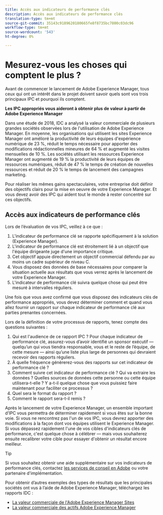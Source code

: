 ```yaml
---
title: Accès aux indicateurs de performance clés
description: Accès aux indicateurs de performance clés
translation-type: tm+mt
source-git-commit: 35143c9189620180665fe8f8735bc7800c03dc96
workflow-type: tm+mt
source-wordcount: '543'
ht-degree: 0%

---
```



# Mesurez-vous les choses qui comptent le plus ?

Avant de commencer le lancement de Adobe Experience Manager, tous ceux qui ont un intérêt dans le projet doivent savoir quels sont vos trois principaux IPC et pourquoi ils comptent.

**Les IPC appropriés vous aideront à obtenir plus de valeur à partir de Adobe Experience Manager**


Dans une étude de 2018, IDC a analysé la valeur commerciale de plusieurs grandes sociétés observées lors de l&#39;utilisation de Adobe Experience Manager. En moyenne, les organisations qui utilisent les sites Experience Manager ont amélioré la productivité de leurs équipes d&#39;expérience numérique de 23 %, réduit le temps nécessaire pour apporter des modifications rédactionnelles mineures de 64 % et augmenté les visites mensuelles de 10 %. Les sociétés utilisant les ressources Experience Manager ont augmenté de 19 % la productivité de leurs équipes de ressources numériques, réduit de 47 % le temps de création de nouvelles ressources et réduit de 20 % le temps de lancement des campagnes marketing.

Pour réaliser les mêmes gains spectaculaires, votre entreprise doit définir des objectifs clairs pour la mise en oeuvre de votre Experience Manager. Et vous devez avoir des IPC qui aident tout le monde à rester concentré sur ces objectifs.

## Accès aux indicateurs de performance clés

Lors de l’évaluation de vos IPC, veillez à ce que :

1. L&#39;indicateur de performance clé se rapporte spécifiquement à la solution (Experience Manager).
1. L&#39;indicateur de performance clé est étroitement lié à un objectif que l&#39;équipe dirigeante juge d&#39;une importance critique.
1. Cet objectif appuie directement un objectif commercial défendu par au moins un cadre supérieur de niveau C.
1. Vous disposez des données de base nécessaires pour comparer la situation actuelle aux résultats que vous verrez après le lancement de votre Experience Manager.
1. L&#39;indicateur de performance clé suivra quelque chose qui peut être mesuré à intervalles réguliers.

Une fois que vous avez confirmé que vous disposez des indicateurs clés de performance appropriés, vous devez déterminer comment et quand vous allez fournir un rapport sur chaque indicateur de performance clé aux parties prenantes concernées.

Lors de la définition de votre processus de rapports, tenez compte des questions suivantes :

1. Qui est l&#39;audience de ce rapport IPC ? Pour chaque indicateur de performance clé, assurez-vous d’avoir identifié un sponsor exécutif — quelqu’un qui vous tiendra responsable, vous et le reste de l’équipe, de cette mesure — ainsi qu’une liste plus large de personnes qui devraient recevoir des rapports réguliers.
1. À quelle fréquence génèrerez-vous des rapports sur cet indicateur de performance clé ?
1. Comment suivre cet indicateur de performance clé ? Qui va extraire les données ? Quelles sources de données cette personne ou cette équipe utilisera-t-elle ? Y a-t-il quelque chose que vous puissiez faire maintenant pour faciliter ce processus ?
1. Quel sera le format du rapport ?
1. Comment le rapport sera-t-il remis ?

Après le lancement de votre Experience Manager, un ensemble important d’IPC vous permettra de déterminer rapidement si vous êtes sur la bonne voie. Si vous ne rencontrez pas l&#39;un de vos IPC, vous devrez apporter des modifications à la façon dont vos équipes utilisent le Experience Manager. Si vous dépassez rapidement l&#39;une de vos cibles d&#39;indicateurs clés de performance, c&#39;est quelque chose à célébrer — mais vous souhaiterez ensuite recalibrer votre cible pour essayer d&#39;obtenir un résultat encore meilleur.

>[!TIP]
>
> Si vous souhaitez obtenir une aide supplémentaire sur vos indicateurs de performance clés, contactez [les services de conseil en Adobe](https://www.adobe.com/fr/experience-cloud/consulting-services.html) ou votre partenaire d&#39;implémentation.

Pour obtenir d’autres exemples des types de résultats que les principales sociétés ont vus à l’aide de Adobe Experience Manager, téléchargez les rapports IDC :
* [La valeur commerciale de l&#39;Adobe Experience Manager Sites](https://www.adobe.com/content/dam/acom/en/modal-offers/idc-aem-sites-q218/pdfs/22037555.en.aem.whitepaper.IDCBusinessValueAEMSites.pdf)
* [La valeur commerciale des actifs Adobe Experience Manager](https://wwwimages2.adobe.com/content/dam/acom/en/modal-offers/idc-aem-Assets-q218/pdfs/220380622.en.aem.whitepaper.IDCBusinessValueAEMAssets.pdf)